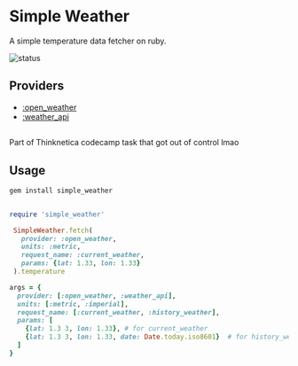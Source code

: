 # Simple Weather
A simple temperature data fetcher on ruby.

![status](https://github.com/tee0zed/simple_weather/actions/workflows/ruby.yml/badge.svg)

## Providers

- [:open_weather](https://openweathermap.org/)
- [:weather_api](https://www.weatherapi.com/)

##
Part of Thinknetica codecamp task that got out of control lmao


## Usage

```ruby
gem install simple_weather
```

```ruby

require 'simple_weather'

 SimpleWeather.fetch(
   provider: :open_weather, 
   units: :metric, 
   request_name: :current_weather, 
   params: {lat: 1.33, lon: 1.33}
 ).temperature
```


```ruby
args = {
  provider: [:open_weather, :weather_api], 
  units: [:metric, :imperial],
  request_name: [:current_weather, :history_weather],
  params: [
    {lat: 1.3 3, lon: 1.33}, # for current_weather
    {lat: 1.3 3, lon: 1.33, date: Date.today.iso8601}  # for history_weather
  ]
}
```
